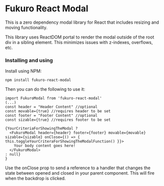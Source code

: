 # Fukuro React Modal
This is a zero dependency modal library for React that includes resizing and moving functionality.

This library uses ReactDOM portal to render the modal outside of the root div in a sibling element. This minimizes issues with z-indexes, overflows, etc.

### Installing and using
Install using NPM:
```
npm install fukuro-react-modal
```

Then you can do the following to use it:
```
import FukuroModal from 'fukuro-react-modal'
(...)
const header = "Header Content" //optional
const movable={true} //requires header to be set
const footer = "Footer Content" //optional
const sizable={true} //requires footer to be set

{YourCriteriaForShowingTheModal ?
  <FukuroModal header={header} footer={footer} movable={movable} sizable={sizable} onClose={() => { this.toggleYourCriteraForShowingTheModalFunction() }}>
    Your body content goes here!
  </FukuroModal>
: null}
}
```

Use the onClose prop to send a reference to a handler that changes the state between opened and closed in your parent component. This will fire when the backdrop is clicked.
